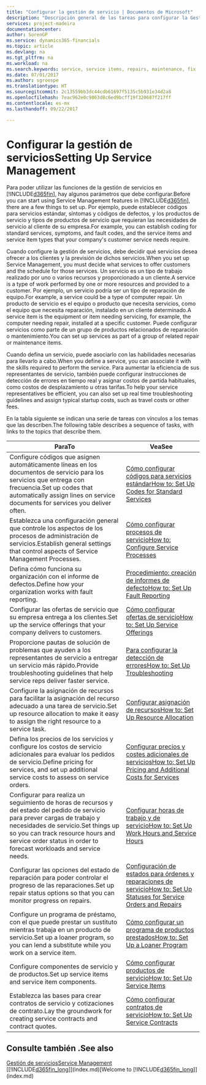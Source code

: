 ```yaml
---
title: "Configurar la gestión de servicio | Documentos de Microsoft"
description: "Descripción general de las tareas para configurar la Gestión de servicios para adaptarla a la forma en que sus organizaciones gestionan sus servicios."
services: project-madeira
documentationcenter: 
author: SorenGP
ms.service: dynamics365-financials
ms.topic: article
ms.devlang: na
ms.tgt_pltfrm: na
ms.workload: na
ms.search.keywords: service, service items, repairs, maintenance, fix
ms.date: 07/01/2017
ms.author: sgroespe
ms.translationtype: HT
ms.sourcegitcommit: 2c13559bb3dc44cdb61697f5135c5b931e34d2a8
ms.openlocfilehash: 7eac962e0c9863d8c6ed9bcff19f320687f217ff
ms.contentlocale: es-mx
ms.lasthandoff: 09/22/2017

---
```


# <a name="setting-up-service-management"></a><span data-ttu-id="6768f-103">Configurar la gestión de servicios</span><span class="sxs-lookup"><span data-stu-id="6768f-103">Setting Up Service Management</span></span>
<span data-ttu-id="6768f-104">Para poder utilizar las funciones de la gestión de servicios en [!INCLUDE[d365fin](includes/d365fin_md.md)], hay algunos parámetros que debe configurar.</span><span class="sxs-lookup"><span data-stu-id="6768f-104">Before you can start using Service Management features in [!INCLUDE[d365fin](includes/d365fin_md.md)], there are a few things to set up.</span></span> <span data-ttu-id="6768f-105">Por ejemplo, puede establecer códigos para servicios estándar, síntomas y códigos de defectos, y los productos de servicio y tipos de productos de servicio que requieran las necesidades de servicio al cliente de su empresa.</span><span class="sxs-lookup"><span data-stu-id="6768f-105">For example, you can establish coding for standard services, symptoms, and fault codes, and the service items and service item types that your company's customer service needs require.</span></span>  

<span data-ttu-id="6768f-106">Cuando configure la gestión de servicios, debe decidir qué servicios desea ofrecer a los clientes y la previsión de dichos servicios.</span><span class="sxs-lookup"><span data-stu-id="6768f-106">When you set up Service Management, you must decide what services to offer customers and the schedule for those services.</span></span> <span data-ttu-id="6768f-107">Un servicio es un tipo de trabajo realizado por uno o varios recursos y proporcionado a un cliente.</span><span class="sxs-lookup"><span data-stu-id="6768f-107">A service is a type of work performed by one or more resources and provided to a customer.</span></span> <span data-ttu-id="6768f-108">Por ejemplo, un servicio podría ser un tipo de reparación de equipo.</span><span class="sxs-lookup"><span data-stu-id="6768f-108">For example, a service could be a type of computer repair.</span></span> <span data-ttu-id="6768f-109">Un producto de servicio es el equipo o producto que necesita servicios, como el equipo que necesita reparación, instalado en un cliente determinado.</span><span class="sxs-lookup"><span data-stu-id="6768f-109">A service item is the equipment or item needing servicing, for example, the computer needing repair, installed at a specific customer.</span></span> <span data-ttu-id="6768f-110">Puede configurar servicios como parte de un grupo de productos relacionados de reparación o mantenimiento.</span><span class="sxs-lookup"><span data-stu-id="6768f-110">You can set up services as part of a group of related repair or maintenance items.</span></span>  
  
<span data-ttu-id="6768f-111">Cuando defina un servicio, puede asociarlo con las habilidades necesarias para llevarlo a cabo.</span><span class="sxs-lookup"><span data-stu-id="6768f-111">When you define a service, you can associate it with the skills required to perform the service.</span></span> <span data-ttu-id="6768f-112">Para aumentar la eficiencia de sus representantes de servicio, también puede configurar instrucciones de detección de errores en tiempo real y asignar costos de partida habituales, como costos de desplazamiento u otras tarifas.</span><span class="sxs-lookup"><span data-stu-id="6768f-112">To help your service representatives be efficient, you can also set up real time troubleshooting guidelines and assign typical startup costs, such as travel costs or other fees.</span></span>  

<span data-ttu-id="6768f-113">En la tabla siguiente se indican una serie de tareas con vínculos a los temas que las describen.</span><span class="sxs-lookup"><span data-stu-id="6768f-113">The following table describes a sequence of tasks, with links to the topics that describe them.</span></span>  
  
| <span data-ttu-id="6768f-114">Para</span><span class="sxs-lookup"><span data-stu-id="6768f-114">To</span></span> | <span data-ttu-id="6768f-115">Vea</span><span class="sxs-lookup"><span data-stu-id="6768f-115">See</span></span> |
| --- | --- |
| <span data-ttu-id="6768f-116">Configure códigos que asignen automáticamente líneas en los documentos de servicio para los servicios que entrega con frecuencia.</span><span class="sxs-lookup"><span data-stu-id="6768f-116">Set up codes that automatically assign lines on service documents for services you deliver often.</span></span> |[<span data-ttu-id="6768f-117">Cómo configurar códigos para servicios estándar</span><span class="sxs-lookup"><span data-stu-id="6768f-117">How to: Set Up Codes for Standard Services</span></span>](service-how-setup-service-coding.md)|
| <span data-ttu-id="6768f-118">Establezca una configuración general que controle los aspectos de los procesos de administración de servicios.</span><span class="sxs-lookup"><span data-stu-id="6768f-118">Establish general settings that control aspects of Service Management Processes.</span></span>|[<span data-ttu-id="6768f-119">Cómo configurar procesos de servicio</span><span class="sxs-lookup"><span data-stu-id="6768f-119">How to: Configure Service Processes</span></span>](service-setup-service-processes.md)|
| <span data-ttu-id="6768f-120">Defina cómo funciona su organización con el informe de defectos.</span><span class="sxs-lookup"><span data-stu-id="6768f-120">Define how your organization works with fault reporting.</span></span> |[<span data-ttu-id="6768f-121">Procedimiento: creación de informes de defecto</span><span class="sxs-lookup"><span data-stu-id="6768f-121">How to: Set Up Fault Reporting</span></span>](service-how-setup-fault-reporting.md) |
| <span data-ttu-id="6768f-122">Configurar las ofertas de servicio que su empresa entrega a los clientes.</span><span class="sxs-lookup"><span data-stu-id="6768f-122">Set up the service offerings that your company delivers to customers.</span></span>|[<span data-ttu-id="6768f-123">Cómo configurar ofertas de servicio</span><span class="sxs-lookup"><span data-stu-id="6768f-123">How to: Set Up Service Offerings</span></span>](service-how-setup-service-offerings.md)|
| <span data-ttu-id="6768f-124">Proporcione pautas de solución de problemas que ayuden a los representantes de servicio a entregar un servicio más rápido.</span><span class="sxs-lookup"><span data-stu-id="6768f-124">Provide troubleshooting guidelines that help service reps deliver faster service.</span></span> |[<span data-ttu-id="6768f-125">Para configurar la detección de errores</span><span class="sxs-lookup"><span data-stu-id="6768f-125">How to: Set Up Troubleshooting</span></span>](service-how-setup-troubleshooting.md) |
| <span data-ttu-id="6768f-126">Configure la asignación de recursos para facilitar la asignación del recurso adecuado a una tarea de servicio.</span><span class="sxs-lookup"><span data-stu-id="6768f-126">Set up resource allocation to make it easy to assign the right resource to a service task.</span></span> |[<span data-ttu-id="6768f-127">Configurar asignación de recursos</span><span class="sxs-lookup"><span data-stu-id="6768f-127">How to: Set Up Resource Allocation</span></span>](service-how-setup-resource-allocation.md) |
| <span data-ttu-id="6768f-128">Defina los precios de los servicios y configure los costos de servicio adicionales para evaluar los pedidos de servicio.</span><span class="sxs-lookup"><span data-stu-id="6768f-128">Define pricing for services, and set up additional service costs to assess on service orders.</span></span> |[<span data-ttu-id="6768f-129">Configurar precios y costes adicionales de servicios</span><span class="sxs-lookup"><span data-stu-id="6768f-129">How to: Set Up Pricing and Additional Costs for Services</span></span>](service-how-setup-service-costs-pricing.md)|
| <span data-ttu-id="6768f-130">Configurar para realiza un seguimiento de horas de recursos y del estado del pedido de servicio para prever cargas de trabajo y necesidades de servicio.</span><span class="sxs-lookup"><span data-stu-id="6768f-130">Set things up so you can track resource hours and service order status in order to forecast workloads and service needs.</span></span>|[<span data-ttu-id="6768f-131">Configurar horas de trabajo y de servicio</span><span class="sxs-lookup"><span data-stu-id="6768f-131">How to: Set Up Work Hours and Service Hours</span></span>](service-how-setup-work-service-hours.md)|
| <span data-ttu-id="6768f-132">Configurar las opciones del estado de reparación para poder controlar el progreso de las reparaciones.</span><span class="sxs-lookup"><span data-stu-id="6768f-132">Set up repair status options so that you can monitor progress on repairs.</span></span> | [<span data-ttu-id="6768f-133">Configuración de estados para órdenes y reparaciones de servicio</span><span class="sxs-lookup"><span data-stu-id="6768f-133">How to: Set Up Statuses for Service Orders and Repairs</span></span>](service-order-repair-status.md)|
| <span data-ttu-id="6768f-134">Configure un programa de préstamo, con el que puede prestar un sustituto mientras trabaja en un producto de servicio.</span><span class="sxs-lookup"><span data-stu-id="6768f-134">Set up a loaner program, so you can lend a substitute while you work on a service item.</span></span> |[<span data-ttu-id="6768f-135">Cómo configurar un programa de productos prestados</span><span class="sxs-lookup"><span data-stu-id="6768f-135">How to: Set Up a Loaner Program</span></span>](service-how-setup-loaner-program.md) |
| <span data-ttu-id="6768f-136">Configure componentes de servicio y de productos.</span><span class="sxs-lookup"><span data-stu-id="6768f-136">Set up service items and service item components.</span></span> |[<span data-ttu-id="6768f-137">Cómo configurar productos de servicio</span><span class="sxs-lookup"><span data-stu-id="6768f-137">How to: Set Up Service Items</span></span>](service-how-setup-service-items.md) |
| <span data-ttu-id="6768f-138">Establezca las bases para crear contratos de servicio y cotizaciones de contrato.</span><span class="sxs-lookup"><span data-stu-id="6768f-138">Lay the groundwork for creating service contracts and contract quotes.</span></span> |[<span data-ttu-id="6768f-139">Cómo configurar contratos de servicio</span><span class="sxs-lookup"><span data-stu-id="6768f-139">How to: Set Up Service Contracts</span></span>](service-how-setup-service-contracts.md) |

## <a name="see-also"></a><span data-ttu-id="6768f-140">Consulte también .</span><span class="sxs-lookup"><span data-stu-id="6768f-140">See also</span></span>
[<span data-ttu-id="6768f-141">Gestión de servicios</span><span class="sxs-lookup"><span data-stu-id="6768f-141">Service Management</span></span>](service-service.md)  
<span data-ttu-id="6768f-142">[[!INCLUDE[d365fin_long](includes/d365fin_long_md.md)]](index.md)</span><span class="sxs-lookup"><span data-stu-id="6768f-142">[Welcome to [!INCLUDE[d365fin_long](includes/d365fin_long_md.md)]](index.md)</span></span>  

